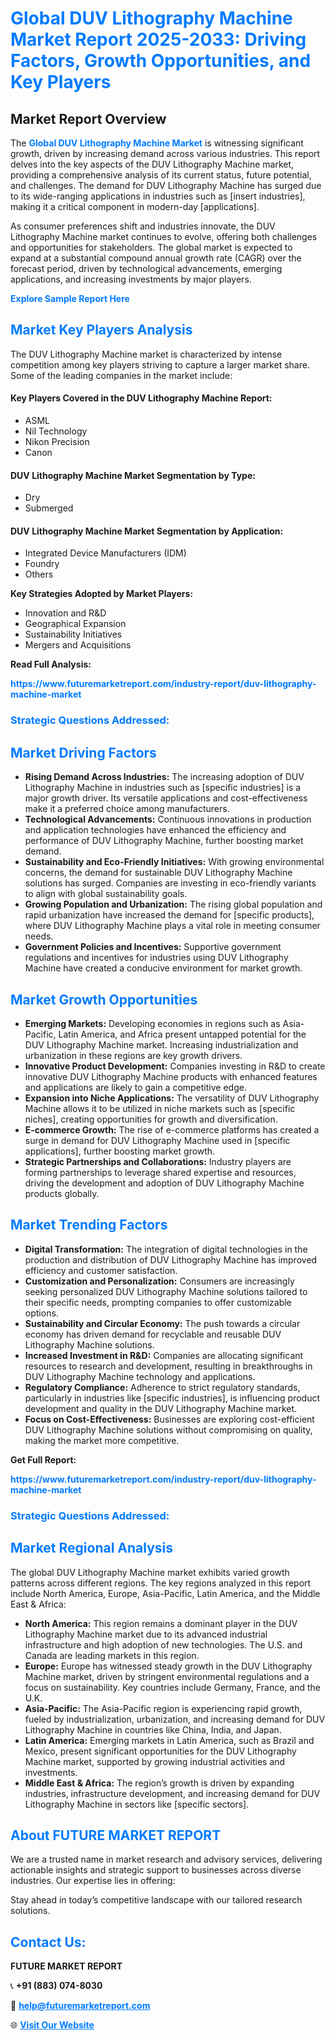 <h1 style="color: #007BFF;">Global DUV Lithography Machine Market Report 2025-2033: Driving Factors, Growth Opportunities, and Key Players</h1>

<section id="overview">
<h2>Market Report Overview</h2>
<p>The <a href="https://www.futuremarketreport.com/industry-report/duv-lithography-machine-market" style="color: #007BFF; text-decoration: none;"><strong>Global DUV Lithography Machine Market</strong></a> is witnessing significant growth, driven by increasing demand across various industries. This report delves into the key aspects of the DUV Lithography Machine market, providing a comprehensive analysis of its current status, future potential, and challenges. The demand for DUV Lithography Machine has surged due to its wide-ranging applications in industries such as [insert industries], making it a critical component in modern-day [applications].</p>
<p>As consumer preferences shift and industries innovate, the DUV Lithography Machine market continues to evolve, offering both challenges and opportunities for stakeholders. The global market is expected to expand at a substantial compound annual growth rate (CAGR) over the forecast period, driven by technological advancements, emerging applications, and increasing investments by major players.</p>
</section>

<section id="overview">
<p><a href="https://www.futuremarketreport.com/request-sample/reportId=81250" style="color: #007BFF; text-decoration: none;"><strong>Explore Sample Report Here</strong></a></p>
</section>

<section id="key-players">
<h2 style="color: #007BFF;">Market Key Players Analysis</h2>
<p>The DUV Lithography Machine market is characterized by intense competition among key players striving to capture a larger market share. Some of the leading companies in the market include:</p>
<h4>Key Players Covered in the DUV Lithography Machine Report:</h4>
<ul><li>ASML</li><li>Nil Technology</li><li>Nikon Precision</li><li>Canon</li></ul>
<h4>DUV Lithography Machine Market Segmentation by Type:</h4>
<ul><li>Dry</li><li>Submerged</li></ul>

<h4>DUV Lithography Machine Market Segmentation by Application:</h4>
<ul><li>Integrated Device Manufacturers (IDM)</li><li>Foundry</li><li>Others</li></ul>
<p><strong>Key Strategies Adopted by Market Players:</strong></p>
<ul>
<li>Innovation and R&D</li>
<li>Geographical Expansion</li>
<li>Sustainability Initiatives</li>
<li>Mergers and Acquisitions</li>
</ul>
</section>

<section>
<p><strong>Read Full Analysis: </strong></p><a href="https://www.futuremarketreport.com/industry-report/duv-lithography-machine-market" style="color: #007BFF; text-decoration: none;"><strong>https://www.futuremarketreport.com/industry-report/duv-lithography-machine-market</strong></a>
<h3 style="color: #007BFF;">Strategic Questions Addressed:</h3>
</section>

<section id="driving-factors">
<h2 style="color: #007BFF;">Market Driving Factors</h2>
<ul>
<li><strong>Rising Demand Across Industries:</strong> The increasing adoption of DUV Lithography Machine in industries such as [specific industries] is a major growth driver. Its versatile applications and cost-effectiveness make it a preferred choice among manufacturers.</li>
<li><strong>Technological Advancements:</strong> Continuous innovations in production and application technologies have enhanced the efficiency and performance of DUV Lithography Machine, further boosting market demand.</li>
<li><strong>Sustainability and Eco-Friendly Initiatives:</strong> With growing environmental concerns, the demand for sustainable DUV Lithography Machine solutions has surged. Companies are investing in eco-friendly variants to align with global sustainability goals.</li>
<li><strong>Growing Population and Urbanization:</strong> The rising global population and rapid urbanization have increased the demand for [specific products], where DUV Lithography Machine plays a vital role in meeting consumer needs.</li>
<li><strong>Government Policies and Incentives:</strong> Supportive government regulations and incentives for industries using DUV Lithography Machine have created a conducive environment for market growth.</li>
</ul>
</section>

<section id="growth-opportunities">
<h2 style="color: #007BFF;">Market Growth Opportunities</h2>
<ul>
<li><strong>Emerging Markets:</strong> Developing economies in regions such as Asia-Pacific, Latin America, and Africa present untapped potential for the DUV Lithography Machine market. Increasing industrialization and urbanization in these regions are key growth drivers.</li>
<li><strong>Innovative Product Development:</strong> Companies investing in R&D to create innovative DUV Lithography Machine products with enhanced features and applications are likely to gain a competitive edge.</li>
<li><strong>Expansion into Niche Applications:</strong> The versatility of DUV Lithography Machine allows it to be utilized in niche markets such as [specific niches], creating opportunities for growth and diversification.</li>
<li><strong>E-commerce Growth:</strong> The rise of e-commerce platforms has created a surge in demand for DUV Lithography Machine used in [specific applications], further boosting market growth.</li>
<li><strong>Strategic Partnerships and Collaborations:</strong> Industry players are forming partnerships to leverage shared expertise and resources, driving the development and adoption of DUV Lithography Machine products globally.</li>
</ul>
</section>

<section id="trending-factors">
<h2 style="color: #007BFF;">Market Trending Factors</h2>
<ul>
<li><strong>Digital Transformation:</strong> The integration of digital technologies in the production and distribution of DUV Lithography Machine has improved efficiency and customer satisfaction.</li>
<li><strong>Customization and Personalization:</strong> Consumers are increasingly seeking personalized DUV Lithography Machine solutions tailored to their specific needs, prompting companies to offer customizable options.</li>
<li><strong>Sustainability and Circular Economy:</strong> The push towards a circular economy has driven demand for recyclable and reusable DUV Lithography Machine solutions.</li>
<li><strong>Increased Investment in R&D:</strong> Companies are allocating significant resources to research and development, resulting in breakthroughs in DUV Lithography Machine technology and applications.</li>
<li><strong>Regulatory Compliance:</strong> Adherence to strict regulatory standards, particularly in industries like [specific industries], is influencing product development and quality in the DUV Lithography Machine market.</li>
<li><strong>Focus on Cost-Effectiveness:</strong> Businesses are exploring cost-efficient DUV Lithography Machine solutions without compromising on quality, making the market more competitive.</li>
</ul>
</section>

<section>
<p><strong>Get Full Report: </strong></p><a href="https://www.futuremarketreport.com/industry-report/duv-lithography-machine-market" style="color: #007BFF; text-decoration: none;"><strong>https://www.futuremarketreport.com/industry-report/duv-lithography-machine-market</strong></a>
<h3 style="color: #007BFF;">Strategic Questions Addressed:</h3>
</section>


<section id="regional-analysis">
<h2 style="color: #007BFF;">Market Regional Analysis</h2>
<p>The global DUV Lithography Machine market exhibits varied growth patterns across different regions. The key regions analyzed in this report include North America, Europe, Asia-Pacific, Latin America, and the Middle East & Africa:</p>
<ul>
<li><strong>North America:</strong> This region remains a dominant player in the DUV Lithography Machine market due to its advanced industrial infrastructure and high adoption of new technologies. The U.S. and Canada are leading markets in this region.</li>
<li><strong>Europe:</strong> Europe has witnessed steady growth in the DUV Lithography Machine market, driven by stringent environmental regulations and a focus on sustainability. Key countries include Germany, France, and the U.K.</li>
<li><strong>Asia-Pacific:</strong> The Asia-Pacific region is experiencing rapid growth, fueled by industrialization, urbanization, and increasing demand for DUV Lithography Machine in countries like China, India, and Japan.</li>
<li><strong>Latin America:</strong> Emerging markets in Latin America, such as Brazil and Mexico, present significant opportunities for the DUV Lithography Machine market, supported by growing industrial activities and investments.</li>
<li><strong>Middle East & Africa:</strong> The region’s growth is driven by expanding industries, infrastructure development, and increasing demand for DUV Lithography Machine in sectors like [specific sectors].</li>
</ul>
</section>

<footer>
<h2 style="color: #007BFF;">About FUTURE MARKET REPORT</h2>
<p>We are a trusted name in market research and advisory services, delivering actionable insights and strategic support to businesses across diverse industries. Our expertise lies in offering:</p>

<p>Stay ahead in today’s competitive landscape with our tailored research solutions.</p>

<h2 style="color: #007BFF;">Contact Us:</h2>
<p><strong>FUTURE MARKET REPORT</strong></p>
<p>📞 <strong>+91 (883) 074-8030</strong></p>
<p>📧 <strong><a href="mailto:help@futuremarketreport.com" style="color: #007BFF;">help@futuremarketreport.com</a></strong></p>
<p>🌐 <strong><a href="https://www.futuremarketreport.com/" style="color: #007BFF;">Visit Our Website</a></strong></p>
</footer>